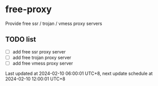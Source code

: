 
# free-proxy
Provide free ssr / trojan / vmess proxy servers


## TODO list
- [ ] add free ssr proxy server
- [ ] add free trojan proxy server
- [ ] add free vmess proxy server

Last updated at 2024-02-10 06:00:01 UTC+8, next update schedule at 2024-02-10 12:00:01 UTC+8

